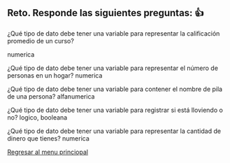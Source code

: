 ## Reto. Responde las siguientes preguntas: 👍
¿Qué tipo de dato debe tener una variable para representar la calificación promedio de un
curso?

numerica

¿Qué tipo de dato debe tener una variable para representar el número de personas en un
hogar?
numerica 

¿Qué tipo de dato debe tener una variable para contener el nombre de pila de una persona?
alfanumerica

¿Qué tipo de dato debe tener una variable para registrar si está lloviendo o no?
logico, booleana

¿Qué tipo de dato debe tener una variable para representar la cantidad de dinero que
tienes?
numerica

[Regresar al menu princiopal](https://github.com/escuelaDeCodigoMargaritaMaza/escuela_de_codigo/tree/main/PENSAMIENTO_COMPUTACIONAL)

